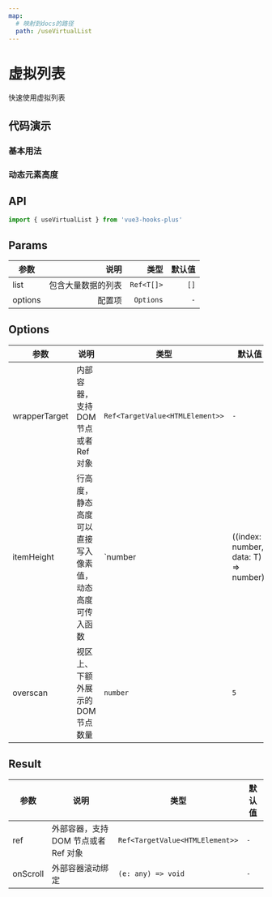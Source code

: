 ```yaml
---
map:
  # 映射到docs的路径
  path: /useVirtualList
---
```


# 虚拟列表

快速使用虚拟列表

## 代码演示

### 基本用法

<demo src="./demo/demo.vue"
  language="vue"
  title="基本用法"
  desc="渲染大量数据">
</demo>

### 动态元素高度

<demo src="./demo/demo1.vue"
  language="vue"
  title="动态元素高度"
  desc="跳转到元素指定位置">
</demo>

## API

```ts
import { useVirtualList } from 'vue3-hooks-plus'
```

## Params

| 参数    |               说明 |       类型 | 默认值 |
| ------- | -----------------: | ---------: | -----: |
| list    | 包含大量数据的列表 | `Ref<T[]>` |   `[]` |
| options |             配置项 |  `Options` |    `-` |

## Options

| 参数          | 说明                                                   | 类型                                            | 默认值 |
| ------------- | ------------------------------------------------------ | ----------------------------------------------- | ------ |
| wrapperTarget | 内部容器，支持 DOM 节点或者 Ref 对象                   | `Ref<TargetValue<HTMLElement>>`                 | `-`    |
| itemHeight    | 行高度，静态高度可以直接写入像素值，动态高度可传入函数 | `number | ((index: number, data: T) => number)` | `-`    |
| overscan      | 视区上、下额外展示的 DOM 节点数量                      | `number`                                        | `5`    |

## Result

| 参数     | 说明                                 | 类型                            | 默认值 |
| -------- | ------------------------------------ | ------------------------------- | ------ |
| ref      | 外部容器，支持 DOM 节点或者 Ref 对象 | `Ref<TargetValue<HTMLElement>>` | `-`    |
| onScroll | 外部容器滚动绑定                     | `(e: any) => void`              | `-`    |
